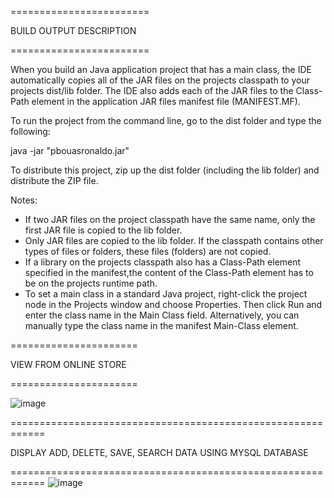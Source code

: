 ========================

BUILD OUTPUT DESCRIPTION

========================

When you build an Java application project that has a main class, the IDE
automatically copies all of the JAR
files on the projects classpath to your projects dist/lib folder. The IDE
also adds each of the JAR files to the Class-Path element in the application
JAR files manifest file (MANIFEST.MF).

To run the project from the command line, go to the dist folder and
type the following:

java -jar "pbouasronaldo.jar" 

To distribute this project, zip up the dist folder (including the lib folder)
and distribute the ZIP file.

Notes:

* If two JAR files on the project classpath have the same name, only the first
JAR file is copied to the lib folder.
* Only JAR files are copied to the lib folder.
If the classpath contains other types of files or folders, these files (folders)
are not copied.
* If a library on the projects classpath also has a Class-Path element
specified in the manifest,the content of the Class-Path element has to be on
the projects runtime path.
* To set a main class in a standard Java project, right-click the project node
in the Projects window and choose Properties. Then click Run and enter the
class name in the Main Class field. Alternatively, you can manually type the
class name in the manifest Main-Class element.






======================

VIEW FROM ONLINE STORE

======================

![image](https://github.com/user-attachments/assets/865dd8a2-b6d3-4699-ad72-6d27fdf10454)


============================================================

DISPLAY ADD, DELETE, SAVE, SEARCH DATA USING MYSQL DATABASE

============================================================
![image](https://github.com/user-attachments/assets/14b32d67-4f5d-4e4f-ade6-a3c8e91b2d1a)

